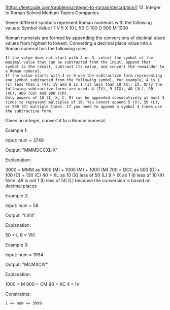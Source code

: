 [https://leetcode.com/problems/integer-to-roman/description/]
12. Integer to Roman
Solved
Medium
Topics
Companies

Seven different symbols represent Roman numerals with the following values:
Symbol	Value
I	1
V	5
X	10
L	50
C	100
D	500
M	1000

Roman numerals are formed by appending the conversions of decimal place values from highest to lowest. Converting a decimal place value into a Roman numeral has the following rules:

    If the value does not start with 4 or 9, select the symbol of the maximal value that can be subtracted from the input, append that symbol to the result, subtract its value, and convert the remainder to a Roman numeral.
    If the value starts with 4 or 9 use the subtractive form representing one symbol subtracted from the following symbol, for example, 4 is 1 (I) less than 5 (V): IV and 9 is 1 (I) less than 10 (X): IX. Only the following subtractive forms are used: 4 (IV), 9 (IX), 40 (XL), 90 (XC), 400 (CD) and 900 (CM).
    Only powers of 10 (I, X, C, M) can be appended consecutively at most 3 times to represent multiples of 10. You cannot append 5 (V), 50 (L), or 500 (D) multiple times. If you need to append a symbol 4 times use the subtractive form.

Given an integer, convert it to a Roman numeral.

 

Example 1:

Input: num = 3749

Output: "MMMDCCXLIX"

Explanation:

3000 = MMM as 1000 (M) + 1000 (M) + 1000 (M)
 700 = DCC as 500 (D) + 100 (C) + 100 (C)
  40 = XL as 10 (X) less of 50 (L)
   9 = IX as 1 (I) less of 10 (X)
Note: 49 is not 1 (I) less of 50 (L) because the conversion is based on decimal places

Example 2:

Input: num = 58

Output: "LVIII"

Explanation:

50 = L
 8 = VIII

Example 3:

Input: num = 1994

Output: "MCMXCIV"

Explanation:

1000 = M
 900 = CM
  90 = XC
   4 = IV

 

Constraints:

    1 <= num <= 3999

